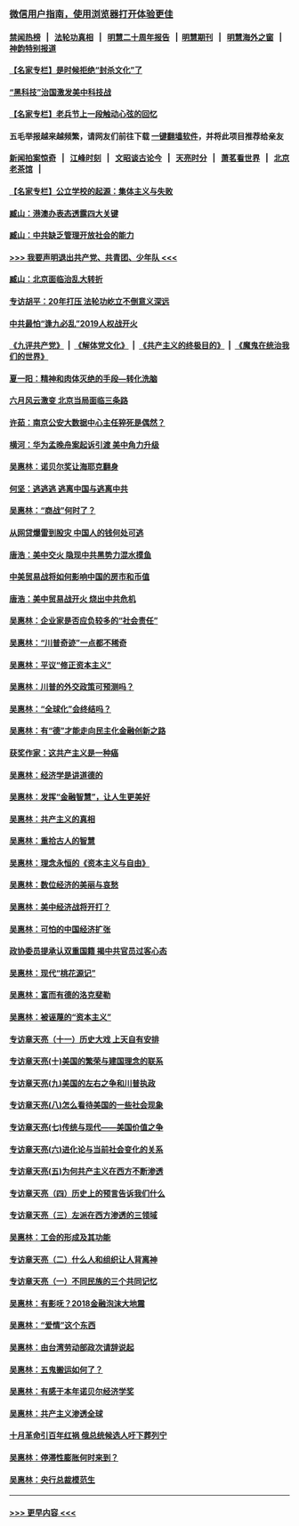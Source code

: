 ### [微信用户指南，使用浏览器打开体验更佳](https://github.com/gfw-breaker/banned-news1/blob/master/indexes/wechat-guide.md?t=0)
#### [禁闻热榜](热点新闻.md?t=0)  &nbsp;&nbsp;|&nbsp;&nbsp; [法轮功真相](https://github.com/gfw-breaker/truth/blob/master/README.md?t=0) &nbsp;&nbsp;|&nbsp;&nbsp; [明慧二十周年报告](https://github.com/gfw-breaker/mh-reports/blob/master/README.md?t=0) &nbsp;&nbsp;|&nbsp;&nbsp;[明慧期刊](https://github.com/gfw-breaker/mh-qikan) &nbsp;&nbsp;|&nbsp;&nbsp; [明慧海外之窗](https://github.com/gfw-breaker/mh-news/blob/master/README.md?t=0) &nbsp;&nbsp;|&nbsp;&nbsp; [神韵特别报道](https://github.com/gfw-breaker/mh-news/blob/master/shenyun.md?t=0)
#### [【名家专栏】是时候拒绝“封杀文化”了](../pages/nsc423/n11814093.md?t=02110233) 
#### [“黑科技”治国激发美中科技战](../pages/nsc423/n11638056.md?t=02110233) 
#### [【名家专栏】老兵节上一段触动心弦的回忆](../pages/nsc423/n11646016.md?t=02110233) 
#### 五毛举报越来越频繁，请网友们前往下载 [一键翻墙软件](https://github.com/gfw-breaker/ssr-accounts)，并将此项目推荐给亲友
#### [新闻拍案惊奇](https://github.com/gfw-breaker/banned-news1/blob/master/pages/link4.md) &nbsp;&nbsp;|&nbsp;&nbsp; [江峰时刻](https://github.com/gfw-breaker/banned-news1/blob/master/pages/link4.md) &nbsp;&nbsp;|&nbsp;&nbsp; [文昭谈古论今](https://github.com/gfw-breaker/banned-news1/blob/master/pages/link4.md) &nbsp;&nbsp;|&nbsp;&nbsp; [天亮时分](https://github.com/gfw-breaker/banned-news1/blob/master/pages/link4.md) &nbsp;&nbsp;|&nbsp;&nbsp; [萧茗看世界](https://github.com/gfw-breaker/banned-news1/blob/master/pages/link4.md) &nbsp;&nbsp;|&nbsp;&nbsp; [北京老茶馆](https://github.com/gfw-breaker/banned-news1/blob/master/pages/link4.md) &nbsp;&nbsp;|&nbsp;&nbsp; 
#### [【名家专栏】公立学校的起源：集体主义与失败](../pages/nsc423/n11601833.md?t=02110233) 
#### [臧山：港澳办表态透露四大关键](../pages/nsc423/n11421628.md?t=02110233) 
#### [臧山：中共缺乏管理开放社会的能力](../pages/nsc423/n11407457.md?t=02110233) 
#### [>>> 我要声明退出共产党、共青团、少年队 <<<](https://github.com/begood0513/goodnews/blob/master/quit/letter.md) 
#### [臧山：北京面临治乱大转折](../pages/nsc423/n11406895.md?t=02110233) 
#### [专访胡平：20年打压 法轮功屹立不倒意义深远](../pages/nsc423/n11398800.md?t=02110233) 
#### [中共最怕“逢九必乱”2019人权战开火](../pages/nsc423/n11385248.md?t=02110233) 
#### [《九评共产党》](https://github.com/begood0513/9ping.md/blob/master/README.md) &nbsp;|&nbsp; [《解体党文化》](../../../../jtdwh.md/blob/master/README.md)  &nbsp;|&nbsp; [《共产主义的终极目的》](../../../../gczydzjmd.md/blob/master/README.md) &nbsp;|&nbsp; [《魔鬼在统治我们的世界》](../../../../mgztzwmdsj.md/blob/master/README.md) 
#### [夏一阳：精神和肉体灭绝的手段—转化洗脑](../pages/nsc423/n11368250.md?t=02110233) 
#### [六月风云激变 北京当局面临三条路](../pages/nsc423/n11313668.md?t=02110233) 
#### [许茹：南京公安大数据中心主任猝死是偶然？](../pages/nsc423/n11064744.md?t=02110233) 
#### [横河：华为孟晚舟案起诉引渡 美中角力升级](../pages/nsc423/n11027230.md?t=02110233) 
#### [吴惠林：诺贝尔奖让海耶克翻身](../pages/nsc423/n10890049.md?t=02110233) 
#### [何坚：逃逃逃 逃离中国与逃离中共](../pages/nsc423/n10592891.md?t=02110233) 
#### [吴惠林：“商战”何时了？](../pages/nsc423/n10573558.md?t=02110233) 
#### [从网贷爆雷到股灾 中国人的钱何处可逃](../pages/nsc423/n10572800.md?t=02110233) 
#### [唐浩：美中交火 隐现中共黑势力混水摸鱼](../pages/nsc423/n10544040.md?t=02110233) 
#### [中美贸易战将如何影响中国的房市和币值](../pages/nsc423/n10543697.md?t=02110233) 
#### [唐浩：美中贸易战开火 烧出中共危机](../pages/nsc423/n10540126.md?t=02110233) 
#### [吴惠林：企业家是否应负较多的“社会责任”](../pages/nsc423/n10535022.md?t=02110233) 
#### [吴惠林：“川普奇迹”一点都不稀奇](../pages/nsc423/n10512808.md?t=02110233) 
#### [吴惠林：平议“修正资本主义”](../pages/nsc423/n10495724.md?t=02110233) 
#### [吴惠林：川普的外交政策可预测吗？](../pages/nsc423/n10462387.md?t=02110233) 
#### [吴惠林：“全球化”会终结吗？](../pages/nsc423/n10452838.md?t=02110233) 
#### [吴惠林：有“德”才能走向民主化金融创新之路](../pages/nsc423/n10432292.md?t=02110233) 
#### [获奖作家：这共产主义是一种癌](../pages/nsc423/n10431541.md?t=02110233) 
#### [吴惠林：经济学是讲道德的](../pages/nsc423/n10398014.md?t=02110233) 
#### [吴惠林：发挥“金融智慧”，让人生更美好](../pages/nsc423/n10375019.md?t=02110233) 
#### [吴惠林：共产主义的真相](../pages/nsc423/n10351394.md?t=02110233) 
#### [吴惠林：重拾古人的智慧](../pages/nsc423/n10337691.md?t=02110233) 
#### [吴惠林：理念永恒的《资本主义与自由》](../pages/nsc423/n10316274.md?t=02110233) 
#### [吴惠林：数位经济的美丽与哀愁](../pages/nsc423/n10292946.md?t=02110233) 
#### [吴惠林：美中经济战将开打？](../pages/nsc423/n10258825.md?t=02110233) 
#### [吴惠林：可怕的中国经济扩张](../pages/nsc423/n10219147.md?t=02110233) 
#### [政协委员提承认双重国籍 揭中共官员过客心态](../pages/nsc423/n10208809.md?t=02110233) 
#### [吴惠林：现代“桃花源记”](../pages/nsc423/n10185234.md?t=02110233) 
#### [吴惠林：富而有德的洛克斐勒](../pages/nsc423/n10142264.md?t=02110233) 
#### [吴惠林：被诬蔑的“资本主义”](../pages/nsc423/n10124816.md?t=02110233) 
#### [专访章天亮（十一）历史大戏 上天自有安排](../pages/nsc423/n10094905.md?t=02110233) 
#### [专访章天亮(十)美国的繁荣与建国理念的联系](../pages/nsc423/n10094899.md?t=02110233) 
#### [专访章天亮(九)美国的左右之争和川普执政](../pages/nsc423/n10094889.md?t=02110233) 
#### [专访章天亮(八)怎么看待美国的一些社会现象](../pages/nsc423/n10094857.md?t=02110233) 
#### [专访章天亮(七)传统与现代——美国价值之争](../pages/nsc423/n10093140.md?t=02110233) 
#### [专访章天亮(六)进化论与当前社会变化的关系](../pages/nsc423/n10092036.md?t=02110233) 
#### [专访章天亮(五)为何共产主义在西方不断渗透](../pages/nsc423/n10083620.md?t=02110233) 
#### [专访章天亮（四）历史上的预言告诉我们什么](../pages/nsc423/n10083606.md?t=02110233) 
#### [专访章天亮（三）左派在西方渗透的三领域](../pages/nsc423/n10081115.md?t=02110233) 
#### [吴惠林：工会的形成及其功能](../pages/nsc423/n10080633.md?t=02110233) 
#### [专访章天亮（二）什么人和组织让人背离神](../pages/nsc423/n10076637.md?t=02110233) 
#### [专访章天亮（一）不同民族的三个共同记忆](../pages/nsc423/n10074188.md?t=02110233) 
#### [吴惠林：有影呒？2018金融泡沫大地震](../pages/nsc423/n10040534.md?t=02110233) 
#### [吴惠林：“爱情”这个东西](../pages/nsc423/n10019423.md?t=02110233) 
#### [吴惠林：由台湾劳动部政次请辞说起](../pages/nsc423/n9979679.md?t=02110233) 
#### [吴惠林：五鬼搬运如何了？](../pages/nsc423/n9925338.md?t=02110233) 
#### [吴惠林：有感于本年诺贝尔经济学奖](../pages/nsc423/n9871883.md?t=02110233) 
#### [吴惠林：共产主义渗透全球](../pages/nsc423/n9812748.md?t=02110233) 
#### [十月革命引百年红祸 俄总统候选人吁下葬列宁](../pages/nsc423/n9810182.md?t=02110233) 
#### [吴惠林：停滞性膨胀何时来到？](../pages/nsc423/n9764136.md?t=02110233) 
#### [吴惠林：央行总裁模范生](../pages/nsc423/n9728134.md?t=02110233) 

----
#### [ >>> 更早内容 <<< ](../indexes/nsc423-earlier.md)
